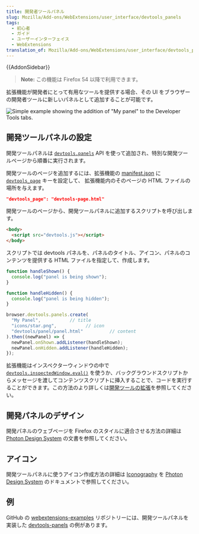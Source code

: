 ```yaml
---
title: 開発者ツールパネル
slug: Mozilla/Add-ons/WebExtensions/user_interface/devtools_panels
tags:
  - 初心者
  - ガイド
  - ユーザーインターフェイス
  - WebExtensions
translation_of: Mozilla/Add-ons/WebExtensions/user_interface/devtools_panels
---
```

{{AddonSidebar}}

> **Note:** この機能は Firefox 54 以降で利用できます。

拡張機能が開発者にとって有用なツールを提供する場合、その UI をブラウザーの開発者ツールに新しいパネルとして追加することが可能です。

![Simple example showing the addition of "My panel" to the Developer Tools tabs.](developer_panel_tab.png)

## 開発ツールパネルの設定

開発ツールパネルは [`devtools.panels`](/ja/docs/Mozilla/Add-ons/WebExtensions/API/devtools/panels) API を使って追加され、特別な開発ツールページから順番に実行されます。

開発ツールのページを追加するには、拡張機能の [manifest.json](/ja/docs/Mozilla/Add-ons/WebExtensions/manifest.json) に [`devtools_page`](/ja/docs/Mozilla/Add-ons/WebExtensions/manifest.json/devtools_page) キーを設定して、 拡張機能内のそのページの HTML ファイルの場所を与えます。

```json
"devtools_page": "devtools-page.html"
```

開発ツールのページから、開発ツールパネルに追加するスクリプトを呼び出します。

```html
<body>
  <script src="devtools.js"></script>
</body>
```

スクリプトでは devtools パネルを、パネルのタイトル、アイコン、パネルのコンテンツを提供する HTML ファイルを指定して、作成します。

```js
function handleShown() {
  console.log("panel is being shown");
}

function handleHidden() {
  console.log("panel is being hidden");
}

browser.devtools.panels.create(
  "My Panel",           // title
  "icons/star.png",           // icon
  "devtools/panel/panel.html"          // content
).then((newPanel) => {
  newPanel.onShown.addListener(handleShown);
  newPanel.onHidden.addListener(handleHidden);
});
```

拡張機能はインスペクターウィンドウの中で [`devtools.inspectedWindow.eval()`](/ja/docs/Mozilla/Add-ons/WebExtensions/API/devtools/inspectedWindow/eval) を使うか、バックグラウンドスクリプトからメッセージを渡してコンテンツスクリプトに挿入することで、コードを実行することができます。この方法のより詳しくは[開発ツールの拡張](/ja/docs/Mozilla/Add-ons/WebExtensions/Extending_the_developer_tools)を参照してください。

## 開発パネルのデザイン

開発パネルのウェブページを Firefox のスタイルに適合させる方法の詳細は [Photon Design System](https://design.firefox.com/photon/index.html) の文書を参照してください。

## アイコン

開発ツールパネルに使うアイコン作成方法の詳細は [Iconography](https://design.firefox.com/photon/visuals/iconography.html) を [Photon Design System](https://design.firefox.com/photon/index.html) のドキュメントで参照してください。

## 例

GitHub の [webextensions-examples](https://github.com/mdn/webextensions-examples) リポジトリーには、開発ツールパネルを実装した [devtools-panels](https://github.com/mdn/webextensions-examples/tree/master/devtools-panels/) の例があります。

